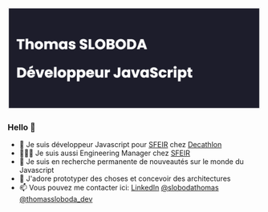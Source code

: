 ![Header](./banner.png)

### Hello 👋

- 🔭 Je suis développeur Javascript pour [SFEIR](https://www.sfeir.com/fr/) chez [Decathlon](https://decathlon.fr)
- 👨‍👧‍👦 Je suis aussi Engineering Manager chez [SFEIR](https://www.sfeir.com/fr/)
- 🌱 Je suis en recherche permanente de nouveautés sur le monde du Javascript
- 🔨 J'adore prototyper des choses et concevoir des architectures
- 📫 Vous pouvez me contacter ici: [LinkedIn](https://www.linkedin.com/in/thomassloboda) [@slobodathomas](https://twitter.com/slobodathomas) [@thomassloboda_dev](https://www.instagram.com/thomassloboda_dev)

